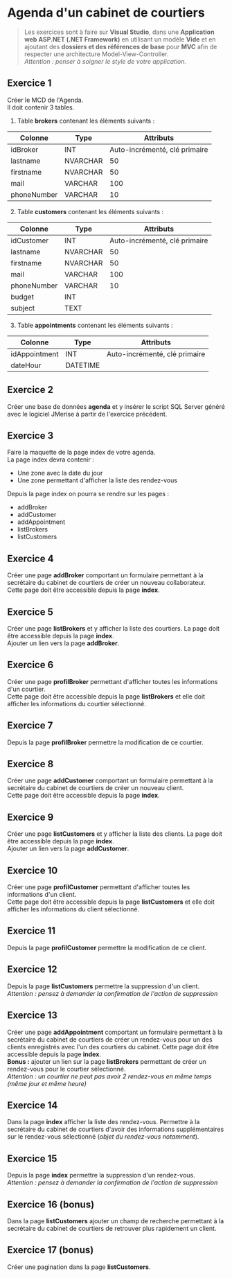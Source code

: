 # Agenda d'un cabinet de courtiers

>Les exercices sont à faire sur **Visual Studio**, dans une **Application web ASP.NET (.NET Framework)** en utilisant un modèle **Vide** et en ajoutant des **dossiers et des références de base** pour **MVC** afin de respecter une architecture Model-View-Controller.  
*Attention : penser à soigner le style de votre application.*  

## Exercice 1  
Créer le MCD de l'Agenda.  
Il doit contenir 3 tables.  
1. Table **brokers** contenant les éléments suivants :  

| Colonne     | Type      | Attributs                     |
|-------------|-----------|-------------------------------|
| idBroker    | INT       | Auto-incrémenté, clé primaire |
| lastname    | NVARCHAR  | 50 |
| firstname   | NVARCHAR  | 50 |
| mail        | VARCHAR   | 100 |
| phoneNumber | VARCHAR   | 10 |

2. Table **customers** contenant les éléments suivants :

| Colonne       | Type      | Attributs                     |
| ------------- | --------- | ----------------------------- |
| idCustomer    | INT       | Auto-incrémenté, clé primaire |
| lastname      | NVARCHAR  | 50 |
| firstname     | NVARCHAR  | 50 |
| mail          | VARCHAR   | 100 |
| phoneNumber   | VARCHAR   | 10 |
| budget        | INT       | |
| subject       | TEXT      | |

3. Table **appointments** contenant les éléments suivants :  

| Colonne       | Type        | Attributs                     |
| ------------- | ----------- | ----------------------------- |
| idAppointment | INT         | Auto-incrémenté, clé primaire |
| dateHour      | DATETIME    | |

## Exercice 2  
Créer une base de données **agenda** et y insérer le script SQL Server généré avec le logiciel JMerise à partir de l'exercice précédent.

## Exercice 3  
Faire la maquette de la page index de votre agenda.  
La page index devra contenir :  
  * Une zone avec la date du jour  
  * Une zone permettant d'afficher la liste des rendez-vous

Depuis la page index on pourra se rendre sur les pages :  
  * addBroker  
  * addCustomer
  * addAppointment  
  * listBrokers  
  * listCustomers  

## Exercice 4  
Créer une page **addBroker** comportant un formulaire permettant à la secrétaire du cabinet de courtiers de créer un nouveau collaborateur.  
Cette page doit être accessible depuis la page **index**.  

## Exercice 5  
Créer une page **listBrokers** et y afficher la liste des courtiers. La page doit être accessible depuis la page **index**.  
Ajouter un lien vers la page **addBroker**.

## Exercice 6  
Créer une page **profilBroker** permettant d'afficher toutes les informations d'un courtier.  
Cette page doit être accessible depuis la page **listBrokers** et elle doit afficher les informations du courtier sélectionné.

## Exercice 7  
Depuis la page **profilBroker** permettre la modification de ce courtier.

## Exercice 8  
Créer une page **addCustomer** comportant un formulaire permettant à la secrétaire du cabinet de courtiers de créer un nouveau client.  
Cette page doit être accessible depuis la page **index**.

## Exercice 9  
Créer une page **listCustomers** et y afficher la liste des clients. La page doit être accessible depuis la page **index**.  
Ajouter un lien vers la page **addCustomer**.

## Exercice 10  
Créer une page **profilCustomer** permettant d'afficher toutes les informations d'un client.  
Cette page doit être accessible depuis la page **listCustomers** et elle doit afficher les informations du client sélectionné.  

## Exercice 11  
Depuis la page **profilCustomer** permettre la modification de ce client.  

## Exercice 12  
Depuis la page **listCustomers** permettre la suppression d'un client.  
*Attention : pensez à demander la confirmation de l'action de suppression*  

## Exercice 13  
Créer une page **addAppointment** comportant un formulaire permettant à la secrétaire du cabinet de courtiers de créer un rendez-vous pour un des clients enregistrés avec l'un des courtiers du cabinet.
Cette page doit être accessible depuis la page **index**.  
**Bonus :** ajouter un lien sur la page **listBrokers** permettant de créer un rendez-vous pour le courtier sélectionné.  
*Attention : un courtier ne peut pas avoir 2 rendez-vous en même temps (même jour et même heure)*

## Exercice 14  
Dans la page **index** afficher la liste des rendez-vous. Permettre à la secrétaire du cabinet de courtiers d'avoir des informations supplémentaires sur le rendez-vous sélectionné (*objet du rendez-vous notamment*).  

## Exercice 15  
Depuis la page **index** permettre la suppression d'un rendez-vous.  
*Attention : pensez à demander la confirmation de l'action de suppression*  

## Exercice 16 (bonus)  
Dans la page **listCustomers** ajouter un champ de recherche permettant à la secrétaire du cabinet de courtiers de retrouver plus rapidement un client.  

## Exercice 17 (bonus)  
Créer une pagination dans la page **listCustomers**.
